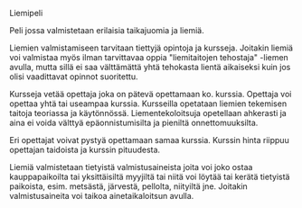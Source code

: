 Liemipeli

Peli jossa valmistetaan erilaisia taikajuomia ja liemiä.

Liemien valmistamiseen tarvitaan tiettyjä opintoja ja kursseja. Joitakin liemiä voi valmistaa
myös ilman tarvittavaa oppia "liemitaitojen tehostaja" -liemen avulla, mutta sillä ei saa välttämättä
yhtä tehokasta lientä aikaiseksi kuin jos olisi vaadittavat opinnot suoritettu.

Kursseja vetää opettaja joka on pätevä opettamaan ko. kurssia. Opettaja voi opettaa yhtä tai useampaa 
kurssia. Kursseilla opetataan liemien tekemisen taitoja teoriassa ja käytönnössä. Liementekoloitsuja 
opetellaan ahkerasti ja aina ei voida välttyä epäonnistumisilta ja pieniltä onnettomuuksilta.

Eri opettajat voivat pystyä opettamaan samaa kurssia. Kurssin hinta riippuu opettajan taidoista ja kurssin
pituudesta.

Liemiä valmistetaan tietyistä valmistusaineista joita voi joko ostaa kauppapaikoilta tai 
yksittäisiltä myyjiltä tai niitä voi löytää tai kerätä tietyistä paikoista, esim. metsästä, järvestä, 
pellolta, niityiltä jne. Joitakin valmistusaineita voi taikoa ainetaikaloitsun avulla.
